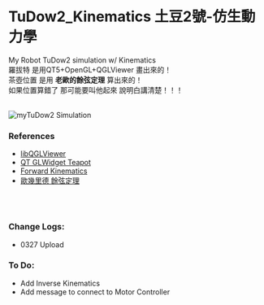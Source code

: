 # TuDow2_Kinematics 土豆2號-仿生動力學
My Robot TuDow2 simulation w/ Kinematics<br/>
羅拔特 是用QT5+OpenGL+QGLViewer 畫出來的！<br/>
茶壺位置 是用 __老歐的餘弦定理__ 算出來的！<br/>
如果位置算錯了 那可能要叫他起來 說明白講清楚！！！<br/><br/>
 
![myTuDow2 Simulation](gif/TuDow2_0327.gif)  
 
### References
  - [libQGLViewer](http://libqglviewer.com/)
  - [QT GLWidget Teapot](https://github.com/WispProxy/OpenGL-Teapot-based-on-Qt-Cpp)
  - [Forward Kinematics](https://appliedgo.net/roboticarm/)
  - [歐幾里德 餘弦定理](https://en.wikipedia.org/wiki/Law_of_cosines)
  
  <br/>
  <br/>

### Change Logs:
  - 0327 Upload
  
### To Do:
  - Add Inverse Kinematics
  - Add message to connect to Motor Controller
